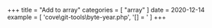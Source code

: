 +++
title = "Add to array"
categories = [ "array" ]
date = 2020-12-14
example = [ 'cove\git-tools\byte-year.php', '[] = ' ]
+++
